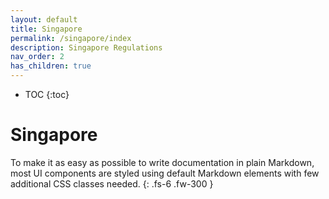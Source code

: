 ```yaml
---
layout: default
title: Singapore  
permalink: /singapore/index
description: Singapore Regulations
nav_order: 2
has_children: true
---
```


* TOC
{:toc}

# Singapore 

To make it as easy as possible to write documentation in plain Markdown, most UI components are styled using default Markdown elements with few additional CSS classes needed.
{: .fs-6 .fw-300 }
